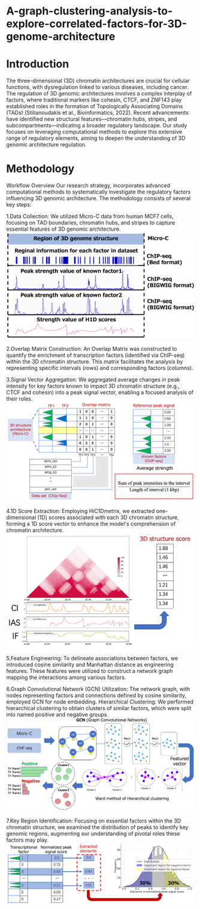 # A-graph-clustering-analysis-to-explore-correlated-factors-for-3D-genome-architecture

# Introduction

The three-dimensional (3D) chromatin architectures are crucial for cellular functions, with dysregulation linked to various diseases, including cancer. The regulation of 3D genomic architectures involves a complex interplay of factors, where traditional markers like cohesin, CTCF, and ZNF143 play established roles in the formation of Topologically Associating Domains (TADs) (Stilianoudakis et al., Bioinformatics, 2022). Recent advancements have identified new structural features—chromatin hubs, stripes, and subcompartments—indicating a broader regulatory landscape. Our study focuses on leveraging computational methods to explore this extensive range of regulatory elements, aiming to deepen the understanding of 3D genomic architecture regulation.


# Methodology

Workflow Overview
Our research strategy, incorporates advanced computational methods to systematically investigate the regulatory factors influencing 3D genomic architecture. The methodology consists of several key steps:

1.Data Collection: We utilized Micro-C data from human MCF7 cells, focusing on TAD boundaries, chromatin hubs, and stripes to capture essential features of 3D genomic architecture.
![alt text](IMG/IMG_4.png "Input data")

2.Overlap Matrix Construction: An Overlap Matrix was constructed to quantify the enrichment of transcription factors (identified via ChIP-seq) within the 3D chromatin structure. This matrix facilitates the analysis by representing specific intervals (rows) and corresponding factors (columns).

3.Signal Vector Aggregation: We aggregated average changes in peak intensity for key factors known to impact 3D chromatin structure (e.g., CTCF and cohesin) into a peak signal vector, enabling a focused analysis of their roles.
![alt text](IMG/IMG_3.png "Construction of overlap matrix and reference peak signal")

4.1D Score Extraction: Employing HiC1Dmetrix, we extracted one-dimensional (1D) scores associated with each 3D chromatin structure, forming a 1D score vector to enhance the model's comprehension of chromatin architecture.
![alt text](IMG/IMG_2.png "Construction of 3D structure score")

5.Feature Engineering: To delineate associations between factors, we introduced cosine similarity and Manhattan distance as engineering features. These features were utilized to construct a network graph mapping the interactions among various factors.

6.Graph Convolutional Network (GCN) Utilization: The network graph, with nodes representing factors and connections defined by cosine similarity, employed GCN for node embedding.
Hierarchical Clustering: We performed hierarchical clustering to obtain clusters of similar factors, which were split into named positive and negative groups.
![alt text](IMG/IMG_5.png "Workfolw of Clustering using GCN")

7.Key Region Identification: Focusing on essential factors within the 3D chromatin structure, we examined the distribution of peaks to identify key genomic regions, augmenting our understanding of pivotal roles these factors may play.
![alt text](IMG/IMG_1.png "Important sites detection for negative and positive factor")
